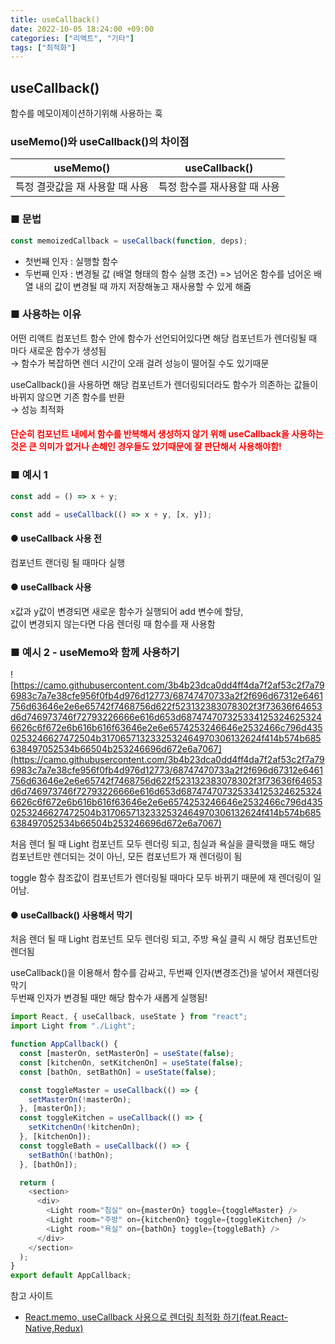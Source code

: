 ```yaml
---
title: useCallback()
date: 2022-10-05 18:24:00 +09:00
categories: ["리액트", "기타"]
tags: ["최적화"]
---
```


## useCallback()

함수를 메모이제이션하기위해 사용하는 훅

### useMemo()와 useCallback()의 차이점

|            useMemo()            |        useCallback()         |
| :-----------------------------: | :--------------------------: |
| 특정 결괏값을 재 사용할 때 사용 | 특정 함수를 재사용할 때 사용 |

### ■ 문법

```js
const memoizedCallback = useCallback(function, deps);
```

- 첫번째 인자 : 실행할 함수
- 두번째 인자 : 변경될 값 (배열 형태의 함수 실행 조건) => 넘어온 함수를 넘어온 배열 내의 값이 변경될 때 까지 저장해놓고 재사용할 수 있게 해줌

### ■ 사용하는 이유

어떤 리액트 컴포넌트 함수 안에 함수가 선언되어있다면 해당 컴포넌트가 렌더링될 때 마다 새로운 함수가 생성됨  
→ 함수가 복잡하면 렌더 시간이 오래 걸려 성능이 떨어질 수도 있기때문

useCallback()을 사용하면 해당 컴포넌트가 렌더링되더라도 함수가 의존하는 값들이 바뀌지 않으면 기존 함수를 반환  
→ 성능 최적화

#### <span style="color:#f00">단순히 컴포넌트 내에서 함수를 반복해서 생성하지 않기 위해 useCallback을 사용하는 것은 큰 의미가 없거나 손해인 경우들도 있기때문에 잘 판단해서 사용해야함!</span>

### ■ 예시 1

```js
const add = () => x + y;

const add = useCallback(() => x + y, [x, y]);
```

#### ● useCallback 사용 전

컴포넌트 랜더링 될 때마다 실행

#### ● useCallback 사용

x값과 y값이 변경되면 새로운 함수가 실행되어 add 변수에 할당,  
값이 변경되지 않는다면 다음 렌더링 때 함수를 재 사용함

### ■ 예시 2 - useMemo와 함께 사용하기

![https://camo.githubusercontent.com/3b4b23dca0dd4ff4da7f2af53c2f7a796983c7a7e38cfe956f0fb4d976d12773/68747470733a2f2f696d67312e6461756d63646e2e6e65742f7468756d622f523132383078302f3f73636f64653d6d746973746f72793226666e616d653d6874747073253341253246253246626c6f672e6b616b616f63646e2e6e6574253246646e2532466c796d4350253246627472504b3170657132332532464970306132624f414b574b685638497052534b66504b253246696d672e6a7067](https://camo.githubusercontent.com/3b4b23dca0dd4ff4da7f2af53c2f7a796983c7a7e38cfe956f0fb4d976d12773/68747470733a2f2f696d67312e6461756d63646e2e6e65742f7468756d622f523132383078302f3f73636f64653d6d746973746f72793226666e616d653d6874747073253341253246253246626c6f672e6b616b616f63646e2e6e6574253246646e2532466c796d4350253246627472504b3170657132332532464970306132624f414b574b685638497052534b66504b253246696d672e6a7067)

처음 렌더 될 때 Light 컴포넌트 모두 렌더링 되고, 침실과 욕실을 클릭했을 때도 해당 컴포넌트만 렌더되는 것이 아닌, 모든 컴포넌트가 재 렌더링이 됨

toggle 함수 참조값이 컴포넌트가 렌더링될 때마다 모두 바뀌기 때문에 재 렌더링이 일어남.

#### ● useCallback() 사용해서 막기

처음 렌더 될 때 Light 컴포넌트 모두 렌더링 되고, 주방 욕실 클릭 시 해당 컴포넌트만 렌더됨

useCallback()을 이용해서 함수를 감싸고, 두번째 인자(변경조건)을 넣어서 재렌더링 막기  
두번째 인자가 변경될 때만 해당 함수가 새롭게 실행됨!

```js
import React, { useCallback, useState } from "react";
import Light from "./Light";

function AppCallback() {
  const [masterOn, setMasterOn] = useState(false);
  const [kitchenOn, setKitchenOn] = useState(false);
  const [bathOn, setBathOn] = useState(false);

  const toggleMaster = useCallback(() => {
    setMasterOn(!masterOn);
  }, [masterOn]);
  const toggleKitchen = useCallback(() => {
    setKitchenOn(!kitchenOn);
  }, [kitchenOn]);
  const toggleBath = useCallback(() => {
    setBathOn(!bathOn);
  }, [bathOn]);

  return (
    <section>
      <div>
        <Light room="침실" on={masterOn} toggle={toggleMaster} />
        <Light room="주방" on={kitchenOn} toggle={toggleKitchen} />
        <Light room="욕실" on={bathOn} toggle={toggleBath} />
      </div>
    </section>
  );
}
export default AppCallback;
```

참고 사이트

- [React.memo, useCallback 사용으로 렌더링 최적화 하기(feat.React-Native,Redux)](https://velog.io/@shin6403/React.memo-useCallback-%EC%82%AC%EC%9A%A9%EC%9C%BC%EB%A1%9C-%EB%A0%8C%EB%8D%94%EB%A7%81-%EC%B5%9C%EC%A0%81%ED%99%94-%ED%95%98%EA%B8%B0feat.React-NativeRedux#%EC%9D%B8%EB%9D%BC%EC%9D%B8-%ED%95%A8%EC%88%98%EB%A5%BC-%EB%84%98%EA%B2%A8%EC%A3%BC%EB%8A%94-%EA%B2%83%EC%9D%B4-%EC%95%84%EB%8B%8C-%ED%95%A8%EC%88%98%EB%A5%BC-%EB%B0%94%EB%A1%9C-%EB%84%98%EA%B2%A8%EC%A3%BC%EB%8A%94-%EA%B2%83%EC%9D%B4%EB%8B%A4)
